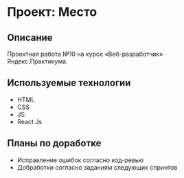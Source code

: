 # Проект: Место

## Описание

Проектная работа №10 на курсе «Веб-разработчик» Яндекс.Практикума.

## Используемые технологии

- HTML
- CSS
- JS
- React Js

<!-- ## Демо

[Страница на GH Pages](https://vkluchenkov.github.io/mesto/) -->

## Планы по доработке

- Исправление ошибок согласно код-ревью
- Добработки согласно заданиям следующих спринтов
